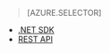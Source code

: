 ﻿> [AZURE.SELECTOR]
- [.NET SDK](/ko-kr/documentation/articles/media-services-dotnet-get-started/)
- [REST API](/ko-kr/documentation/articles/media-services-rest-get-started/)

<!--HONumber=42-->
